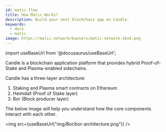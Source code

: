 ```yaml
---
id: matic-flow
title: How Matic Works?
description: Build your next blockchain app on Candle.
keywords:
  - docs
  - matic
image: https://matic.network/banners/matic-network-16x9.png 
---
```

import useBaseUrl from '@docusaurus/useBaseUrl';

Candle is a blockchain application platform that provides hybrid Proof-of-Stake and Plasma-enabled sidechains.

Candle has a three-layer architecture:

1. Staking and Plasma smart contracts on Ethereum
2. Heimdall (Proof of Stake layer) 
3. Bor (Block producer layer)

The below image will help you understand how the core components interact with each other.

<img src={useBaseUrl("img/Bor/bor-architecture.png")} />